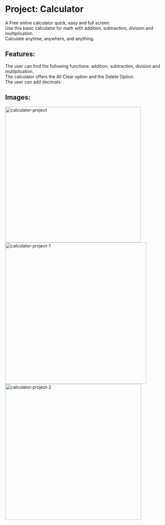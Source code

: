 # Project: Calculator 
A Free online calculator quick, easy and full screen.
<br/>
Use this basic calculator for math with addition, subtraction, division and multiplication. 
<br/>
Calculate anytime, anywhere, and anything. 

## Features:
The user can find the following functions:    addition, subtraction, division and multiplication.
<br/>
The calculator offers the All Clear option and the Delete Option. 
<br/>
The user can add decimals.

## Images:
<img width="439" alt="calculator-project" src="https://user-images.githubusercontent.com/22691013/158507585-751f385d-573b-402d-b5f5-3f0e91f0ab53.png">

 
<img width="457" alt="calculator-project-1" src="https://user-images.githubusercontent.com/22691013/158507667-0db1d101-8adb-42c6-886d-4bee64defad2.png">

<img width="440" alt="calculator-project-2" src="https://user-images.githubusercontent.com/22691013/158507713-bd5e2719-3601-4288-b039-a2492316c36f.png">
